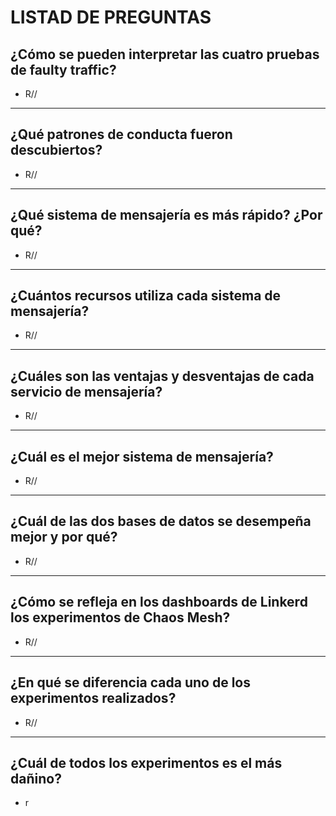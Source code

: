 # LISTAD DE PREGUNTAS

## ¿Cómo se pueden interpretar las cuatro pruebas de faulty traffic? 
* R//
<hr>

## ¿Qué patrones de conducta fueron descubiertos? 
* R//
<hr>

## ¿Qué sistema de mensajería es más rápido? ¿Por qué? 
* R//
<hr>

## ¿Cuántos recursos utiliza cada sistema de mensajería? 
* R//
<hr>

## ¿Cuáles son las ventajas y desventajas de cada servicio de mensajería? 
* R//
<hr>

## ¿Cuál es el mejor sistema de mensajería? 
* R//
<hr>

## ¿Cuál de las dos bases de datos se desempeña mejor y por qué? 
* R//
<hr>

## ¿Cómo se refleja en los dashboards de Linkerd los experimentos de Chaos Mesh? 
* R//
<hr>

## ¿En qué se diferencia cada uno de los experimentos realizados? 
* R//
<hr>




## ¿Cuál de todos los experimentos es el más dañino? 
* r
